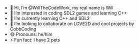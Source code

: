- 👋 Hi, I’m @WillTheCodeWork, my real name is Will
- 👀 I’m interested in coding SDL2 games and learning C++
- 🌱 I’m currently learning C++ and SDL2
- 💞️ I’m looking to collaborate on LOVE2D and cool projects by CobbCoding
- 😄 Pronouns: he/him
- ⚡ Fun fact: I have 2 pets

<!---
WillTheCodeWork/WillTheCodeWork is a ✨ special ✨ repository because its `README.md` (this file) appears on your GitHub profile.
You can click the Preview link to take a look at your changes.
--->
